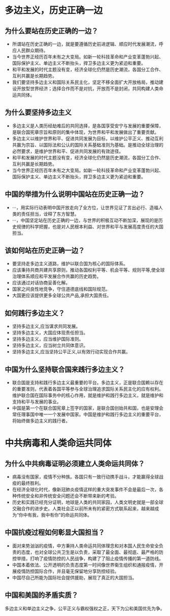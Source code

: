 # 多边主义，历史正确一边

## 为什么要站在历史正确的一边？

+ 所谓站在历史正确的一边，就是要遵循历史前进逻辑、顺应时代发展潮流，呼应人民群众期待。
+ 当今世界正经历百年未有之大变局。如新一轮科技革命和产业变革蓬勃兴起、国际保护主义、单边主义不断抬头，捍卫多边主义更为紧迫和重要。
+ 和平和发展的时代主题没有变，经济全球化仍然是历史潮流，各国分工合作、互利共赢是长期趋势。
+ 我们要坚持多边主义和国际关系民主化，坚定不移全面扩大开放格局，推动建设开放型世界经济；选择合作而不是对抗，开放而不是封闭，共同构建人类命运共同体。

## 为什么要坚持多边主义

+ 多边主义是人类历经劫难后的共同选择，是各国享受安宁与发展的重要保障，是联合国宪章宗旨和原则的集中体现，为世界和平和发展做出了重要贡献。
+ 多边主义以维护世界和平、促进共同发展为目标，以维护公平正义、推动互利共赢为宗旨、以国际法和公认的国际关系基础准则为基础。是推动全球治理的必然要求，是维护世界和平、促进共同发展的有效途径。
+ 和平和发展的时代主题没有变，经济全球化仍然是历史潮流，各国分工合作、互利共赢是长期趋势。
+ 当今世界正经历百年未有之大变局。如新一轮科技革命和产业变革蓬勃兴起、国际保护主义、单边主义不断抬头，捍卫多边主义更为紧迫和重要。

## 中国的举措为什么说明中国站在历史正确一边？

+ ···，用实际行动表明中国开放走向了全方位，让世界见证了言出必行、造福人类的责任担当，诠释了东方智慧。
+ ···，中国坚定站在历史正确的一边，与世界的积极互动不断加深，展现的是历史规律的科学把握，也是对人民根本利益、对世界和平与发展高度责任的大国担当。

## 该如何站在历史正确一边？

+ 要坚持走多边主义道路，维护以联合国为核心的国际体系。 
+ 应该秉持共商共建共享原则，推动各国权利平等、机会平等、规则平等,使全球治理体系顺应和平发展合作共赢的历史趋势。 
+ 应该通过对话协商妥善化解。 
+ 国家之间良性地竞争，守住道德底线和国际规范。 
+ 大国更应该提供更多全球公共产品,承担大国责任。 

## 如何践行多边主义？
 
+ 坚持多边主义,应当谋求共同发展。
+ 坚持多边主义，大国应体现责任担当。
+ 坚持多边主义，应当维护国际准则。
+ 坚持多边主义，应当树立共同体意识。
+ 坚持多边主义,应当坚持公平正义,以有效行动实现合作共赢。 

## 中国为什么坚持联合国来践行多边主义？

+ 联合国是支持和践行多边主义最重要的平台。多边主义，正是联合国赖以存在的重要准则，代表着各国平等参与全球治理追求国际关系民主化的应有权利。维护联合国在国际事务中的核心作用，就是维护和践行多边主义，就是维护和支持和平与发展的事业。
+ 中国是第一个在联合国宪章上签字的国家，是联合国创始共和国，也是安理会常任理事国中唯一一个发展中国家。中国是维护和践行多边主义的重要平台，将始终做多边主义的践行者。

# 中共病毒和人类命运共同体

## 为什么中共病毒证明必须建立人类命运共同体？

+ 病毒没有国家，疫情不分种族。各国只有一致行动携手战斗，才能赢得全球战疫的最终胜利。
+ 在经济全球化时代，像新冠肺炎疫情这样的重大突发事件不会是最后一次，各种传统安全和非传统安全问题还会不断带来新的考验。
+ 历史和实践已经充分证明，地球是人类的共同家园，人类文明史就是一部全球交融合作的进步史。人类社会正以前所未有的紧密方式联系起来，越来越成为“你中有我，我中有你”的命运共同体。

## 中国抗疫过程如何彰显大国担当？

+ 面对来势汹汹的疫情，中方秉持人类命运共同体理念和对本国人民生命安全负责的态度，也对全球公共卫生是以负责，采取了最全面、最彻底、最严格的防控举措，打响了疫情防控的人民战争，构建了了阻止疫情传播的第一道防线。
+ 中国本着依法、公开透明的负责态度第一时间像世界衞生组织和通报疫情，开展疫情防控国际合作，并且毫无保留地分享防控经验。
+ 中国尽自己所能为国际社会提供援助，展现了真正的大国担当。

## 中国和美国的矛盾实质？

多边主义和单边主义之争，公平正义与霸权强权之正，天下为公和美国优先为争。
